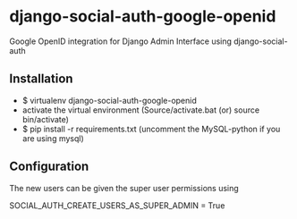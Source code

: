 django-social-auth-google-openid
================================

Google OpenID integration for Django Admin Interface using django-social-auth

Installation
------------

- $ virtualenv django-social-auth-google-openid
- activate the virtual environment (Source/activate.bat (or)  source bin/activate) 
- $ pip install -r requirements.txt (uncomment the MySQL-python if you are using mysql)


Configuration
------------

The new users can be given the super user permissions using

SOCIAL_AUTH_CREATE_USERS_AS_SUPER_ADMIN = True